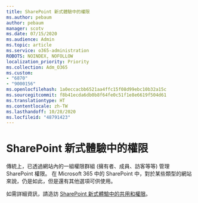 ```yaml
---
title: SharePoint 新式體驗中的權限
ms.author: pebaum
author: pebaum
manager: scotv
ms.date: 07/15/2020
ms.audience: Admin
ms.topic: article
ms.service: o365-administration
ROBOTS: NOINDEX, NOFOLLOW
localization_priority: Priority
ms.collection: Adm_O365
ms.custom:
- "6870"
- "9000156"
ms.openlocfilehash: 1a0eccacbb6521aa4ffc15f08d99ebc10b32a15c
ms.sourcegitcommit: f8b41ecda6db0b8f64fe0c51f1e8e6619f504d61
ms.translationtype: HT
ms.contentlocale: zh-TW
ms.lasthandoff: 10/28/2020
ms.locfileid: "48791423"
---
```

# <a name="permissions-in-the-sharepoint-modern-experience"></a>SharePoint 新式體驗中的權限

傳統上，已透過網站內的一組權限群組 (擁有者、成員、訪客等等) 管理 SharePoint 權限。 在 Microsoft 365 中的 SharePoint 中，對於某些類型的網站來說，仍是如此，但是還有其他選項可供使用。  

如需詳細資訊，請造訪 [SharePoint 新式體驗中的共用和權限](https://docs.microsoft.com/sharepoint/modern-experience-sharing-permissions)。
